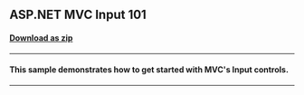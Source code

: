 ## ASP.NET MVC Input 101
#### [Download as zip](https://downgit.github.io/#/home?url=https://github.com/GrapeCity/ComponentOne-ASPNET-MVC-Samples/tree/master/HowTo/Input/Input101)
____
#### This sample demonstrates how to get started with MVC's Input controls.
____
